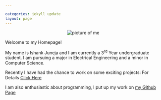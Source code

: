 ```yaml
---

categories: jekyll update
layout: page
---
```

<!--- Put in Top Most Jekyll Directory-->

<p align="center">
  <img src="{{site.baseurl}}/images/ishank.jpg" alt="picture of me"/>
</p>

<!--- [ishank]({{site.baseurl}}/images/ishank_2.jpg)
This is the Markdown Implementation 
-->

Welcome to my Homepage!

My name is Ishank Juneja and I am currently a 3<sup>rd</sup> Year undergraduate student. I am pursuing a major in Electrical Engineering and a minor in Computer Science. 

Recently I have had the chance to work on some exciting projects: For Details [Click Here]({{site.baseurl}}/projects)

I am also enthusiastic about programming, I put up my work on [my Github Page](https://github.com/ishank-juneja) 	